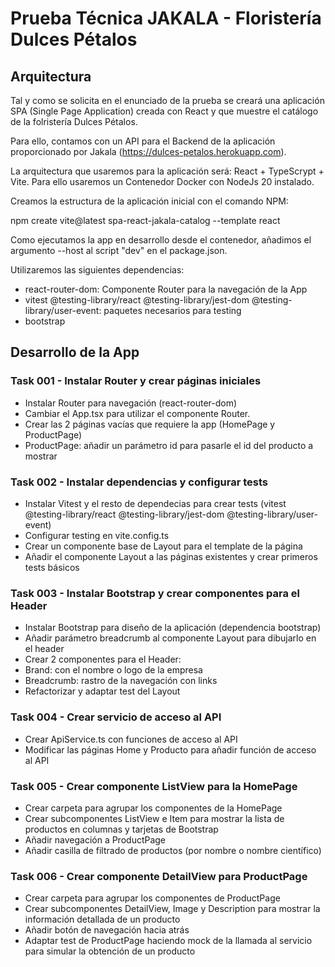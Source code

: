 # Prueba Técnica JAKALA - Floristería Dulces Pétalos

## Arquitectura

Tal y como se solicita en el enunciado de la prueba se creará una aplicación SPA (Single Page Application) creada con React y que muestre el catálogo de la folristería Dulces Pétalos.

Para ello, contamos con un API para el Backend de la aplicación proporcionado por Jakala (https://dulces-petalos.herokuapp.com).

La arquitectura que usaremos para la aplicación será: React + TypeScrypt + Vite. Para ello usaremos un Contenedor Docker con NodeJs 20 instalado.

Creamos la estructura de la aplicación inicial con el comando NPM:

  npm create vite@latest spa-react-jakala-catalog --template react

Como ejecutamos la app en desarrollo desde el contenedor, añadimos el argumento --host al script "dev" en el package.json.

Utilizaremos las siguientes dependencias:

- react-router-dom: Componente Router para la navegación de la App
- vitest @testing-library/react @testing-library/jest-dom @testing-library/user-event: paquetes necesarios para testing
- bootstrap

## Desarrollo de la App

### Task 001 - Instalar Router y crear páginas iniciales

- Instalar Router para navegación (react-router-dom)
- Cambiar el App.tsx para utilizar el componente Router.
- Crear las 2 páginas vacías que requiere la app (HomePage y ProductPage)
- ProductPage: añadir un parámetro id para pasarle el id del producto a mostrar

### Task 002 - Instalar dependencias y configurar tests

- Instalar Vitest y el resto de dependecias para crear tests (vitest @testing-library/react @testing-library/jest-dom @testing-library/user-event)
- Configurar testing en vite.config.ts
- Crear un componente base de Layout para el template de la página
- Añadir el componente Layout a las páginas existentes y crear primeros tests básicos

### Task 003 - Instalar Bootstrap y crear componentes para el Header

- Instalar Bootstrap para diseño de la aplicación (dependencia bootstrap)
- Añadir parámetro breadcrumb al componente Layout para dibujarlo en el header
- Crear 2 componentes para el Header:
 - Brand: con el nombre o logo de la empresa
 - Breadcrumb: rastro de la navegación con links
- Refactorizar y adaptar test del Layout

### Task 004 - Crear servicio de acceso al API

- Crear ApiService.ts con funciones de acceso al API
- Modificar las páginas Home y Producto para añadir función de acceso al API

### Task 005 - Crear componente ListView para la HomePage

- Crear carpeta para agrupar los componentes de la HomePage
- Crear subcomponentes ListView e Item para mostrar la lista de productos en columnas y tarjetas de Bootstrap
- Añadir navegación a ProductPage
- Añadir casilla de filtrado de productos (por nombre o nombre científico)

### Task 006 - Crear componente DetailView para ProductPage

- Crear carpeta para agrupar los componentes de ProductPage
- Crear subcomponentes DetailView, Image y Description para mostrar la información detallada de un producto
- Añadir botón de navegación hacia atrás
- Adaptar test de ProductPage haciendo mock de la llamada al servicio para simular la obtención de un producto